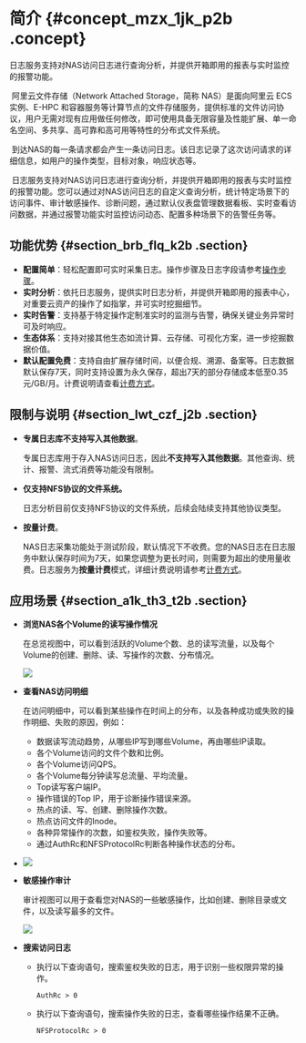 # 简介 {#concept_mzx_1jk_p2b .concept}

日志服务支持对NAS访问日志进行查询分析，并提供开箱即用的报表与实时监控的报警功能。

 阿里云文件存储（Network Attached Storage，简称 NAS）是面向阿里云 ECS 实例、E-HPC 和容器服务等计算节点的文件存储服务，提供标准的文件访问协议，用户无需对现有应用做任何修改，即可使用具备无限容量及性能扩展、单一命名空间、多共享、高可靠和高可用等特性的分布式文件系统。

 到达NAS的每一条请求都会产生一条访问日志。该日志记录了这次访问请求的详细信息，如用户的操作类型，目标对象，响应状态等。

 日志服务支持对NAS访问日志进行查询分析，并提供开箱即用的报表与实时监控的报警功能。您可以通过对NAS访问日志的自定义查询分析，统计特定场景下的访问事件、审计敏感操作、诊断问题，通过默认仪表盘管理数据看板、实时查看访问数据，并通过报警功能实时监控访问动态、配置多种场景下的告警任务等。

## 功能优势 {#section_brb_flq_k2b .section}

-   **配置简单**：轻松配置即可实时采集日志。操作步骤及日志字段请参考[操作步骤](cn.zh-CN/用户指南/云产品采集/ActionTrail访问日志/操作步骤.md)。
-   **实时分析**：依托日志服务，提供实时日志分析，并提供开箱即用的报表中心，对重要云资产的操作了如指掌，并可实时挖掘细节。
-   **实时告警**：支持基于特定操作定制准实时的监测与告警，确保关键业务异常时可及时响应。
-   **生态体系**：支持对接其他生态如流计算、云存储、可视化方案，进一步挖掘数据价值。
-   **默认配置免费**：支持自由扩展存储时间，以便合规、溯源、备案等。日志数据默认保存7天，同时支持设置为永久保存，超出7天的部分存储成本低至0.35元/GB/月。计费说明请查看[计费方式](../../../../cn.zh-CN/产品定价/计费方式.md)。

## 限制与说明 {#section_lwt_czf_j2b .section}

-   **专属日志库不支持写入其他数据**。

    专属日志库用于存入NAS访问日志，因此**不支持写入其他数据**。其他查询、统计、报警、流式消费等功能没有限制。

-   **仅支持NFS协议的文件系统。**

    日志分析目前仅支持NFS协议的文件系统，后续会陆续支持其他协议类型。

-   **按量计费**。

    NAS日志采集功能处于测试阶段，默认情况下不收费。您的NAS日志在日志服务中默认保存时间为7天，如果您调整为更长时间，则需要为超出的使用量收费。日志服务为**按量计费**模式，详细计费说明请参考[计费方式](../../../../cn.zh-CN/产品定价/计费方式.md)。


## 应用场景 {#section_a1k_th3_t2b .section}

-   **浏览NAS各个Volume的读写操作情况**

    在总览视图中，可以看到活跃的Volume个数、总的读写流量，以及每个Volume的创建、删除、读、写操作的次数、分布情况。

    ![](http://static-aliyun-doc.oss-cn-hangzhou.aliyuncs.com/assets/img/16805/15338154859230_zh-CN.png)

-   **查看NAS访问明细**

    在访问明细中，可以看到某些操作在时间上的分布，以及各种成功或失败的操作明细、失败的原因，例如：

    -   数据读写流动趋势，从哪些IP写到哪些Volume，再由哪些IP读取。
    -   各个Volume访问的文件个数和比例。
    -   各个Volume访问QPS。
    -   各个Volume每分钟读写总流量、平均流量。
    -   Top读写客户端IP。
    -   操作错误的Top IP，用于诊断操作错误来源。
    -   热点的读、写、创建、删除操作次数。
    -   热点访问文件的Inode。
    -   各种异常操作的次数，如鉴权失败，操作失败等。
    -   通过AuthRc和NFSProtocolRc判断各种操作状态的分布。
-   ![](http://static-aliyun-doc.oss-cn-hangzhou.aliyuncs.com/assets/img/16805/15338154859231_zh-CN.png)

-   **敏感操作审计**

    审计视图可以用于查看您对NAS的一些敏感操作，比如创建、删除目录或文件，以及读写最多的文件。

    ![](http://static-aliyun-doc.oss-cn-hangzhou.aliyuncs.com/assets/img/16805/15338154869232_zh-CN.png)

-   **搜索访问日志**
    -   执行以下查询语句，搜索鉴权失败的日志，用于识别一些权限异常的操作。

        ```
        AuthRc > 0
        ```

    -   执行以下查询语句，搜索操作失败的日志，查看哪些操作结果不正确。

        ```
        NFSProtocolRc > 0
        ```


